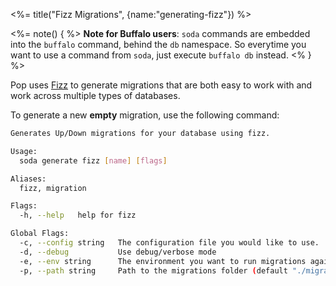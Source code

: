 <%= title("Fizz Migrations", {name:"generating-fizz"}) %>

<%= note() { %>
**Note for Buffalo users**: `soda` commands are embedded into the `buffalo` command, behind the `db` namespace. So everytime you want to use a command from `soda`, just execute `buffalo db` instead.
<% } %>

Pop uses [Fizz](https://github.com/gobuffalo/pop/blob/master/fizz%2FREADME.md) to generate migrations that are both easy to work with and work across multiple types of databases.

To generate a new **empty** migration, use the following command:

```bash
Generates Up/Down migrations for your database using fizz.

Usage:
  soda generate fizz [name] [flags]

Aliases:
  fizz, migration

Flags:
  -h, --help   help for fizz

Global Flags:
  -c, --config string   The configuration file you would like to use.
  -d, --debug           Use debug/verbose mode
  -e, --env string      The environment you want to run migrations against. Will use $GO_ENV if set. (default "development")
  -p, --path string     Path to the migrations folder (default "./migrations")
```
 